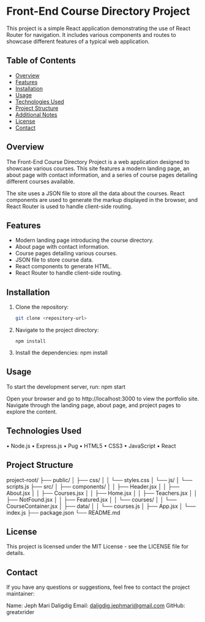 # Front-End Course Directory Project

This project is a simple React application demonstrating the use of React Router for navigation. It includes various components and routes to showcase different features of a typical web application.

## Table of Contents
- [Overview](#overview)
- [Features](#features)
- [Installation](#installation)
- [Usage](#usage)
- [Technologies Used](#technologies-used)
- [Project Structure](#project-structure)
- [Additional Notes](#additional-notes)
- [License](#license)
- [Contact](#contact)

## Overview
The Front-End Course Directory Project is a web application designed to showcase various courses. This site features a modern landing page, an about page with contact information, and a series of course pages detailing different courses available.

The site uses a JSON file to store all the data about the courses. React components are used to generate the markup displayed in the browser, and React Router is used to handle client-side routing.

## Features
- Modern landing page introducing the course directory.
- About page with contact information.
- Course pages detailing various courses.
- JSON file to store course data.
- React components to generate HTML.
- React Router to handle client-side routing.

## Installation
1. Clone the repository:
   ```sh
   git clone <repository-url>

2. Navigate to the project directory:
   ```cd your-repo-name
   npm install

3. Install the dependencies:
   npm install

## Usage
To start the development server, run:
   npm start

Open your browser and go to http://localhost:3000 to view the portfolio site. Navigate through the landing page, about page, and project pages to explore the content.

## Technologies Used
• Node.js
• Express.js
• Pug
• HTML5
• CSS3
• JavaScript
• React

## Project Structure
project-root/
├── public/
│   ├── css/
│   │   └── styles.css
│   └── js/
│       └── scripts.js
├── src/
│   ├── components/
│   │   ├── Header.jsx
│   │   ├── About.jsx
│   │   ├── Courses.jsx
│   │   ├── Home.jsx
│   │   ├── Teachers.jsx
│   │   ├── NotFound.jsx
│   │   ├── Featured.jsx
│   │   └── courses/
│   │       └── CourseContainer.jsx
│   ├── data/
│   │   └── courses.js
│   ├── App.jsx
│   └── index.js
├── package.json
└── README.md

## License
This project is licensed under the MIT License - see the LICENSE file for details.

## Contact
If you have any questions or suggestions, feel free to contact the project maintainer:

Name: Jeph Mari Daligdig
Email: daligdig.jephmari@gmail.com
GitHub: greatxrider
